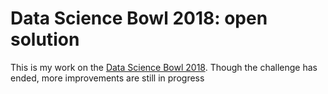 # Data Science Bowl 2018: open solution

This is my work on the [Data Science Bowl 2018](https://www.kaggle.com/c/data-science-bowl-2018). Though the challenge has ended, more improvements are still in progress
